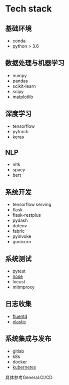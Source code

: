 # Tech stack

## 基础环境

- conda
- python > 3.6


## 数据处理与机器学习

- numpy
- pandas
- scikit-learn
- scipy
- matplotlib

## 深度学习

- tensorflow
- pytorch
- keras

## NLP

- nltk
- spacy
- bert

## 系统开发

- tensorflow serving
- flask
- flask-restplus
- pydash
- dotenv
- fabric
- pyinvoke
- gunicorn

## 系统测试

- pytest
- [nose](https://nose.readthedocs.io/en/latest/)
- locust
- mitmproxy

## 日志收集

- [fluentd](https://github.com/fluent/fluent-logger-python)
- [elastic](https://www.elastic.co/)

## 系统集成与发布

- gitlab 
- k8s 
- docker
- [kubernetes](https://kubernetes.io/)

具体参考General:CI/CD
